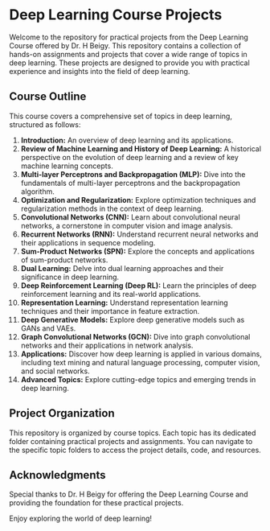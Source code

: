 # Deep Learning Course Projects

Welcome to the repository for practical projects from the Deep Learning Course offered by Dr. H Beigy. This repository contains a collection of hands-on assignments and projects that cover a wide range of topics in deep learning. These projects are designed to provide you with practical experience and insights into the field of deep learning.

## Course Outline

This course covers a comprehensive set of topics in deep learning, structured as follows:

1. **Introduction:** An overview of deep learning and its applications.
2. **Review of Machine Learning and History of Deep Learning:** A historical perspective on the evolution of deep learning and a review of key machine learning concepts.
3. **Multi-layer Perceptrons and Backpropagation (MLP):** Dive into the fundamentals of multi-layer perceptrons and the backpropagation algorithm.
4. **Optimization and Regularization:** Explore optimization techniques and regularization methods in the context of deep learning.
5. **Convolutional Networks (CNN):** Learn about convolutional neural networks, a cornerstone in computer vision and image analysis.
6. **Recurrent Networks (RNN):** Understand recurrent neural networks and their applications in sequence modeling.
7. **Sum-Product Networks (SPN):** Explore the concepts and applications of sum-product networks.
8. **Dual Learning:** Delve into dual learning approaches and their significance in deep learning.
9. **Deep Reinforcement Learning (Deep RL):** Learn the principles of deep reinforcement learning and its real-world applications.
10. **Representation Learning:** Understand representation learning techniques and their importance in feature extraction.
11. **Deep Generative Models:** Explore deep generative models such as GANs and VAEs.
12. **Graph Convolutional Networks (GCN):** Dive into graph convolutional networks and their applications in network analysis.
13. **Applications:** Discover how deep learning is applied in various domains, including text mining and natural language processing, computer vision, and social networks.
14. **Advanced Topics:** Explore cutting-edge topics and emerging trends in deep learning.

## Project Organization

This repository is organized by course topics. Each topic has its dedicated folder containing practical projects and assignments. You can navigate to the specific topic folders to access the project details, code, and resources.

## Acknowledgments

Special thanks to Dr. H Beigy for offering the Deep Learning Course and providing the foundation for these practical projects.

Enjoy exploring the world of deep learning!

